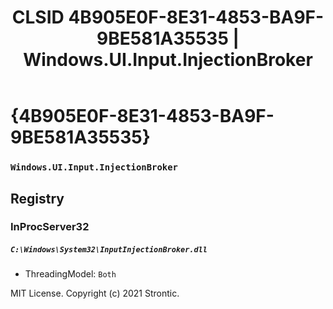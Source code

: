 ﻿---
title: "CLSID 4B905E0F-8E31-4853-BA9F-9BE581A35535 | Windows.UI.Input.InjectionBroker"
excerpt: What is COM-Object CLSID 4B905E0F-8E31-4853-BA9F-9BE581A35535?
---

# {4B905E0F-8E31-4853-BA9F-9BE581A35535}

### `Windows.UI.Input.InjectionBroker`

## Registry


### InProcServer32

##### `C:\Windows\System32\InputInjectionBroker.dll`
* ThreadingModel: `Both`

MIT License. Copyright (c) 2021 Strontic.


